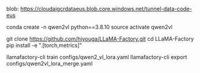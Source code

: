 blob: https://cloudaigcrdataeus.blob.core.windows.net/tunnel-data-code-eus

conda create -n qwen2vl python==3.8.10
source activate qwen2vl

git clone https://github.com/hiyouga/LLaMA-Factory.git
cd LLaMA-Factory
pip install -e ".[torch,metrics]"

llamafactory-cli train configs/qwen2_vl_lora.yaml
llamafactory-cli export configs/qwen2vl_lora_merge.yaml
